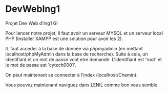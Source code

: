 # DevWebIng1
Projet Dev Web d'Ing1 GI


Pour lancer notre projet, il faut avoir un serveur MYSQL et un serveur local PHP (Installer XAMPP est une solution pour avoir les 2).

IL faut acceder à la base de donnée via phpmyadmin (en mettant localhost/phpMyAdmin dans la base de recherche).
Suite à cela, un identifiant et un mot de passe vont etre demandé. L'identifiant est 'root' et le mot de passe est 'cytech0001'.

On peut maintenant se connecter à l'index (localhost/Chemin).

Vous pouvez maintenant naviguez dans LENIL comme bon vous semble.